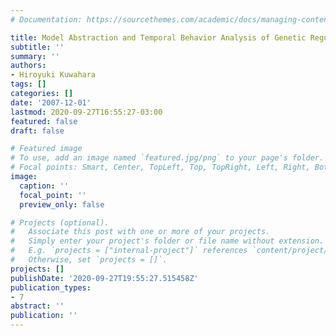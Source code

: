 ```yaml
---
# Documentation: https://sourcethemes.com/academic/docs/managing-content/

title: Model Abstraction and Temporal Behavior Analysis of Genetic Regulatory Networks
subtitle: ''
summary: ''
authors:
- Hiroyuki Kuwahara
tags: []
categories: []
date: '2007-12-01'
lastmod: 2020-09-27T16:55:27-03:00
featured: false
draft: false

# Featured image
# To use, add an image named `featured.jpg/png` to your page's folder.
# Focal points: Smart, Center, TopLeft, Top, TopRight, Left, Right, BottomLeft, Bottom, BottomRight.
image:
  caption: ''
  focal_point: ''
  preview_only: false

# Projects (optional).
#   Associate this post with one or more of your projects.
#   Simply enter your project's folder or file name without extension.
#   E.g. `projects = ["internal-project"]` references `content/project/deep-learning/index.md`.
#   Otherwise, set `projects = []`.
projects: []
publishDate: '2020-09-27T19:55:27.515458Z'
publication_types:
- 7
abstract: ''
publication: ''
---
```

